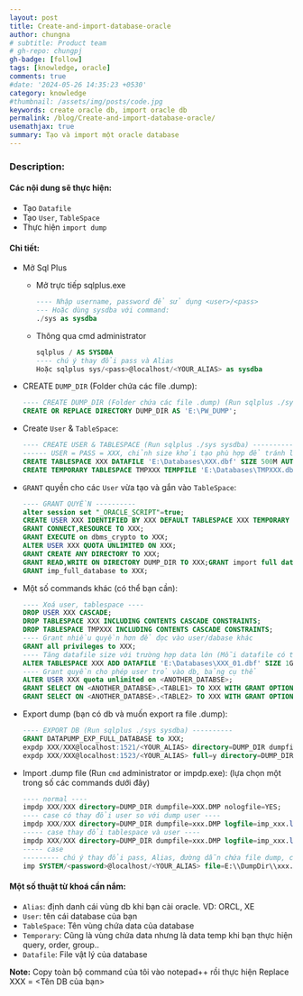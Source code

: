 ```yaml
---
layout: post
title: Create-and-import-database-oracle
author: chungna
# subtitle: Product team
# gh-repo: chungpj
gh-badge: [follow]
tags: [knowledge, oracle]
comments: true
#date: '2024-05-26 14:35:23 +0530'
category: knowledge
#thumbnail: /assets/img/posts/code.jpg
keywords: create oracle db, import oracle db
permalink: /blog/Create-and-import-database-oracle/
usemathjax: true
summary: Tạo và import một oracle database
---
```


### Description:

#### Các nội dung sẽ thực hiện:

- Tạo `Datafile`
- Tạo `User`, `TableSpace`
- Thực hiện `import dump`

#### Chi tiết:

- Mở Sql Plus

  - Mở trực tiếp sqlplus.exe

    ```sql
    ---- Nhập username, password để sử dụng <user>/<pass>
    --- Hoặc dùng sysdba với command:
    ./sys as sysdba
    ```

  - Thông qua cmd administrator

    ```sql
    sqlplus / AS SYSDBA
    ---- chú ý thay đổi pass và Alias
    Hoặc sqlplus sys/<pass>@localhost/<YOUR_ALIAS> as sysdba
    ```

- CREATE `DUMP_DIR` (Folder chứa các file .dump):

  ```sql
  ---- CREATE DUMP_DIR (Folder chứa các file .dump) (Run sqlplus ./sys sysdba) ----------
  CREATE OR REPLACE DIRECTORY DUMP_DIR AS 'E:\PW_DUMP';
  ```

- Create `User` & `TableSpace`:

  ```sql
  ---- CREATE USER & TABLESPACE (Run sqlplus ./sys sysdba) ----------
  ------ USER = PASS = XXX, chỉnh size khởi tạo phù hợp để tránh lãng phí ổ cứng
  CREATE TABLESPACE XXX DATAFILE 'E:\Databases\XXX.dbf' SIZE 500M AUTOEXTEND ON NEXT 50M;
  CREATE TEMPORARY TABLESPACE TMPXXX TEMPFILE 'E:\Databases\TMPXXX.dbf' SIZE 100M AUTOEXTEND ON NEXT 10M;
  ```

- `GRANT` quyền cho các `User` vừa tạo và gắn vào `TableSpace`:

  ```sql
  ---- GRANT QUYỀN ----------
  alter session set "_ORACLE_SCRIPT"=true;
  CREATE USER XXX IDENTIFIED BY XXX DEFAULT TABLESPACE XXX TEMPORARY TABLESPACE TMPXXX;
  GRANT CONNECT,RESOURCE TO XXX;
  GRANT EXECUTE on dbms_crypto to XXX;
  ALTER USER XXX QUOTA UNLIMITED ON XXX;
  GRANT CREATE ANY DIRECTORY TO XXX;
  GRANT READ,WRITE ON DIRECTORY DUMP_DIR TO XXX;GRANT import full database to XXX;
  GRANT imp_full_database to XXX;
  ```

- Một số commands khác (có thể bạn cần):

  ```sql
  ---- Xoá user, tablespace ----
  DROP USER XXX CASCADE;
  DROP TABLESPACE XXX INCLUDING CONTENTS CASCADE CONSTRAINTS;
  DROP TABLESPACE TMPXXX INCLUDING CONTENTS CASCADE CONSTRAINTS;
  ---- Grant nhiều quyền hơn để đọc vào user/dabase khác
  GRANT all privileges to XXX;
  ---- Tăng datafile size với trường hợp data lớn (Mỗi datafile có thể phình tối đa đến 60Gb): 1G = 1000M
  ALTER TABLESPACE XXX ADD DATAFILE 'E:\Databases\XXX_01.dbf' SIZE 1G AUTOEXTEND ON MAXSIZE UNLIMITED;
  ---- Grant quyền cho phép user trỏ vào db, bảng cụ thể
  ALTER USER XXX quota unlimited on <ANOTHER_DATABSE>;
  GRANT SELECT ON <ANOTHER_DATABSE>.<TABLE1> TO XXX WITH GRANT OPTION;
  GRANT SELECT ON <ANOTHER_DATABSE>.<TABLE2> TO XXX WITH GRANT OPTION;
  ```

- Export dump (bạn có db và muốn export ra file .dump):

  ```sql
  ---- EXPORT DB (Run sqlplus ./sys sysdba) ----------
  GRANT DATAPUMP_EXP_FULL_DATABASE to XXX;
  expdp XXX/XXX@localhost:1521/<YOUR_ALIAS> directory=DUMP_DIR dumpfile=exp_XXX.dmp;
  expdp XXX/XXX@localhost:1523/<YOUR_ALIAS> full=y directory=DUMP_DIR dumpfile=exp_xxx.dmp;
  ```

- Import .dump file (Run `cmd` administrator or impdp.exe): (lựa chọn một trong số các commands dưới đây)

  ```sql
  ---- normal ----
  impdp XXX/XXX directory=DUMP_DIR dumpfile=XXX.DMP nologfile=YES;
  ---- case có thay đổi user so với dump user ----
  impdp XXX/XXX directory=DUMP_DIR dumpfile=xxx.DMP logfile=imp_xxx.log FROMUSER=NXPWBU TOUSER=XXX
  ----- case thay đổi tablespace và user ----
  impdp XXX/XXX directory=DUMP_DIR dumpfile=xxx.DMP logfile=imp_xxx.log REMAP_TABLESPACE=<DUMP_TABLESPACE_NAME>:XXX REMAP_SCHEMA=<DUMP_USER>:XXX
  ----- case
  --------- chú ý thay đổi pass, Alias, đường dẫn chứa file dump, các tên bảng cần import
  imp SYSTEM/<password>@localhost/<YOUR_ALIAS> file=E:\\DumpDir\\xxx.dmp tables='<TABLE1>','<TABLE2>','<TABLE3>','<TABLEn>' FROMUSER=<DUMP_USER> TOUSER=XXX
  ```

#### Một số thuật từ khoá cần nắm:

- `Alias`: định danh cái vùng db khi bạn cài oracle. VD: ORCL, XE
- `User`: tên cái database của bạn
- `TableSpace`: Tên vùng chứa data của database
- `Temporary`: Cũng là vùng chứa data nhưng là data temp khi bạn thực hiện query, order, group..
- `Datafile`: File vật lý của database

**Note:** Copy toàn bộ command của tôi vào notepad++ rồi thực hiện Replace XXX = <Tên DB của bạn>
